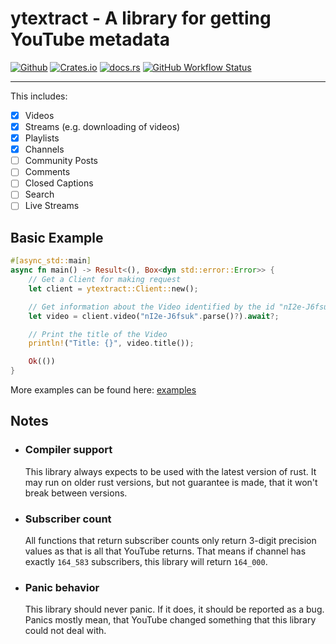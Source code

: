# ytextract - A library for getting YouTube metadata

[![Github](https://img.shields.io/badge/github-ATiltedTree/ytextract-8da0cb?style=for-the-badge&labelColor=555555&logo=github)](https://github.com/ATiltedTree/ytextract)
[![Crates.io](https://img.shields.io/crates/v/ytextract?style=for-the-badge&logo=rust)](https://crates.io/crates/ytextract)
[![docs.rs](https://img.shields.io/docsrs/ytextract?color=teal&style=for-the-badge)](https://docs.rs/ytextract)
[![GitHub Workflow Status](https://img.shields.io/github/workflow/status/ATiltedTree/ytextract/Test?style=for-the-badge)](https://github.com/ATiltedTree/ytextract/actions/workflows/test.yml)

---

This includes:

- [x] Videos
- [x] Streams (e.g. downloading of videos)
- [x] Playlists
- [x] Channels
- [ ] Community Posts
- [ ] Comments
- [ ] Closed Captions
- [ ] Search
- [ ] Live Streams

## Basic Example

```rust
#[async_std::main]
async fn main() -> Result<(), Box<dyn std::error::Error>> {
    // Get a Client for making request
    let client = ytextract::Client::new();

    // Get information about the Video identified by the id "nI2e-J6fsuk".
    let video = client.video("nI2e-J6fsuk".parse()?).await?;

    // Print the title of the Video
    println!("Title: {}", video.title());

    Ok(())
}
```

More examples can be found here: [examples](https://github.com/ATiltedTree/ytextract/tree/main/examples)

## Notes

- ### Compiler support

    This library always expects to be used with the latest version of rust. It
    may run on older rust versions, but not guarantee is made, that it won't
    break between versions.

- ### Subscriber count

    All functions that return subscriber counts only return 3-digit precision
    values as that is all that YouTube returns. That means if channel has
    exactly `164_583` subscribers, this library will return `164_000`.

- ### Panic behavior

    This library should never panic. If it does, it should be reported as a
    bug. Panics mostly mean, that YouTube changed something that this library
    could not deal with.
